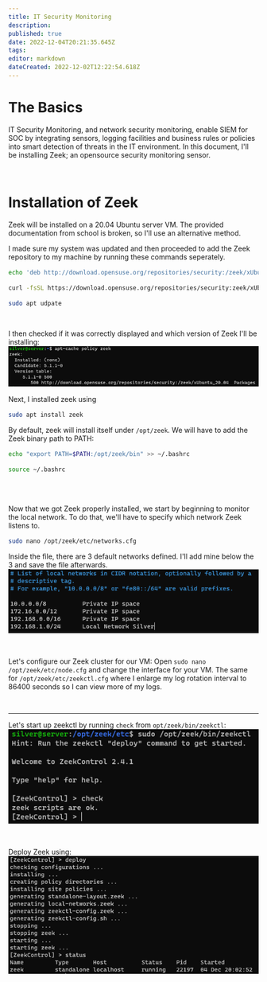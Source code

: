 ```yaml
---
title: IT Security Monitoring
description: 
published: true
date: 2022-12-04T20:21:35.645Z
tags: 
editor: markdown
dateCreated: 2022-12-02T12:22:54.618Z
---
```


# The Basics
IT Security Monitoring, and network security monitoring, enable SIEM for SOC by integrating sensors, logging facilities and business rules or policies into smart detection of threats in the IT environment. In this document, I'll be installing Zeek; an opensource security monitoring sensor.

<br />

# Installation of Zeek

Zeek will be installed on a 20.04 Ubuntu server VM. The provided documentation from school is broken, so I'll use an alternative method. 

I made sure my system was updated and then proceeded to add the Zeek repository to my machine by running these commands seperately.

```bash
echo 'deb http://download.opensuse.org/repositories/security:/zeek/xUbuntu_20.04/ /' | sudo tee /etc/apt/sources.list.d/security:zeek.list
```

```bash
curl -fsSL https://download.opensuse.org/repositories/security:zeek/xUbuntu_20.04/Release.key | gpg --dearmor | sudo tee /etc/apt/trusted.gpg.d/security_zeek.gpg > /dev/null
```

```bash
sudo apt udpate
```
<br />

I then checked if it was correctly displayed and which version of Zeek I'll be installing:
![cache-policy-zeek.png](/bok/sec-mon/cache-policy-zeek.png)

Next, I installed zeek using 
```bash
sudo apt install zeek
```

By default, zeek will install itself under `/opt/zeek`. We will have to add the Zeek binary path to PATH:

```bash
echo "export PATH=$PATH:/opt/zeek/bin" >> ~/.bashrc
```

```bash
source ~/.bashrc
```

<br />
<br />

Now that we got Zeek properly installed, we start by beginning to monitor the local network. To do that, we'll have to specify which network Zeek listens to.
```bash
sudo nano /opt/zeek/etc/networks.cfg
```

Inside the file, there are 3 default networks defined. I'll add mine below the 3 and save the file afterwards.
![zeek-networks.png](/bok/sec-mon/zeek-networks.png)

<br />

Let's configure our Zeek cluster for our VM:
Open `sudo nano /opt/zeek/etc/node.cfg` and change the interface for your VM. 
The same for `/opt/zeek/etc/zeekctl.cfg` where I enlarge my log rotation interval to 86400 seconds so I can view more of my logs.

<br />

---

Let's start up zeekctl by running `check` from `opt/zeek/bin/zeekctl`:
![zeek-check.png](/bok/sec-mon/zeek-check.png)

<br />

Deploy Zeek using:
![zeek-deploy.png](/bok/sec-mon/zeek-deploy.png)